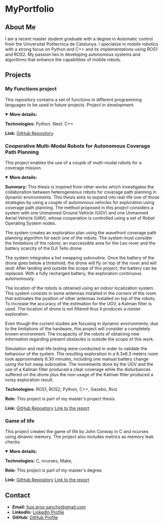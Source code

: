 # MyPortfolio

## About Me
I am a recent  master student graduate with a degree in Automatic control from the Universitat Politecnica de Catalunya. I specialize in mobile robotics with a strong focus on Python and C++ and its implementations using ROS1 and ROS2. My passion lies in developing autonomous systems and algorithms that enhance the capabilities of mobile robots.

## Projects

### My Functions project
This repository contains a set of functions in different programming languages to be used in future projects. Project in development.
<details open>
<summary><b>More details:</b></summary> 

**Technologies:** Python. Next: C++

**Link:** [GitHub Repository](https://github.com/LluisPriorSancho/MyFunctions) 
</details>

### Cooperative Multi-Modal Robots for Autonomous Coverage Path Planning
This project enables the use of a couple of multi-modal robots for a coverage mission. 
<details open>
<summary><b>More details:</b></summary> 
  
**Summary:** This thesis is inspired from other works which investigates the collaboration between heterogeneous robots for coverage path planning in dynamic environments. This thesis aims to expand into real-life one of those strategies by using a couple of autonomous vehicles for exploration using coverage path planning. The method proposed in this project considers a system with one Unmanned Ground Vehicle (UGV) and one Unmanned Aerial Vehicle (UAV), whose cooperation is controlled using a set of Robot Operating System nodes.

The system creates an exploration plan using the wavefront coverage path planning algorithm for each one of the robots. The system must consider the limitations of the 
robots: an inaccessible area for the Leo rover and the battery scarcity of the DJI Tello drone.

The system integrates a hot swapping subroutine. Once the battery of the drone goes below a threshold, the drone will fly on top of the rover and will land. After landing and outside the scope of this project, the battery can be replaced. With a fully recharged battery, the exploration continuous autonomously.

The location of the robots is obtained using an indoor localization system. This system consists in some antennas installed in the corners of the room that estimates the position of other antennas installed on top of the robots. To increase the accuracy of the estimation for the UGV, a Kalman filter is used. The location of drone is not filtered thus it produces a noisier exploration.

Even though the current studies are focusing in dynamic environments, due to the limitations of the hardware, this project will consider a completely known environment. The incapacity of the robots of obtaining new information regarding present obstacles is outside the scope of this work.

Simulation and real-life testing were conducted in order to validate the behaviour of the system. The resulting exploration in a 6.3x6.3 meters room took approximately 8.30 minutes, including one manual battery change using the hot swap subroutine. The movements done by the UGV and the use of a Kalman filter produced a clear coverage while the disturbances suffered on the drone plus the non-usage of the Kalman filter produced a noisy exploration result.
  
**Technologies:** ROS1, ROS2, Python, C++, Gazebo, Rviz

**Role:** This project is part of my master's project thesis.

**Link:** [GitHub Repository](https://github.com/LluisPriorSancho/CMMR_for_ACPP) 
          [Link to the report](https://drive.google.com/file/d/1O6j72nzqwbA8HTsFL853CV2fNH2on2dY/view?usp=sharing)
</details>

### Game of life
This project creates the game of life by John Conway in C and ncurses using dinamic memory. The project also includes metrics as memory leak checks. 
<details open>
<summary><b>More details:</b></summary> 

**Technologies:** C, ncurses, Make, 

**Role:** This project is part of my master's degree.

**Link:** [GitHub Repository](https://github.com/LluisPriorSancho/GameOfLife.git) 
          [Link to the report](https://drive.google.com/file/d/1W1FBDqMo0KGRYD2TOpgXCV5AOS6FBH8R/view?usp=sharing)
</details>

## Contact
- **Email:** lluis.prior.sancho@gmail.com
- **LinkedIn:** [LinkedIn Profile](https://www.linkedin.com/in/lluis-prior-sancho/)
- **GitHub:** [GitHub Profile](https://github.com/LluisPriorSancho)
